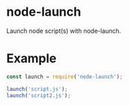 # node-launch
Launch node script(s) with node-launch.

# Example
```js
const launch = require('node-launch');

launch('script.js');
launch('script2.js');
```
